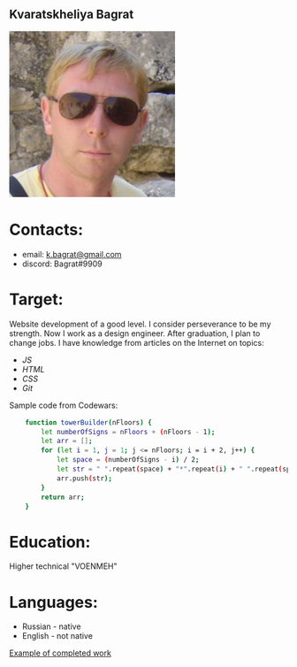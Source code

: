 ## Kvaratskheliya Bagrat
![Alt-текст](profileFoto4.JPG "Подпись")

# Contacts:
- email: k.bagrat@gmail.com
- discord: Bagrat#9909

# Target:
Website development of a good level.
I consider perseverance to be my strength. Now I work as a design engineer. 
After graduation, I plan to change jobs. 
I have knowledge from articles on the Internet on topics:
* _JS_
* _HTML_
* _CSS_
* _Git_

Sample code from Codewars:
```sh
	function towerBuilder(nFloors) {
		let numberOfSigns = nFloors + (nFloors - 1);
		let arr = [];
		for (let i = 1, j = 1; j <= nFloors; i = i + 2, j++) {
			let space = (numberOfSigns - i) / 2;
			let str = " ".repeat(space) + "*".repeat(i) + " ".repeat(space);
			arr.push(str);
		}
		return arr;
	}
```

# Education:
Higher technical "VOENMEH"

# Languages:
* Russian - native
* English - not native

[Example of completed work](https://KBagrat.github.io/rsschool-cv/cv "Example of completed work_")